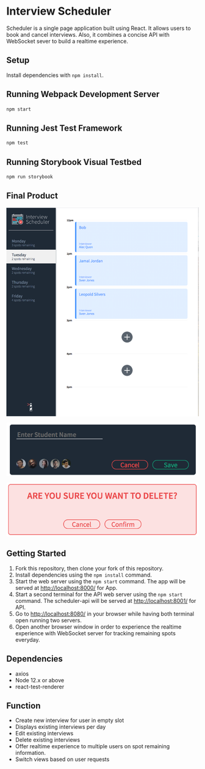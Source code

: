 # Interview Scheduler

Scheduler is a single page application built using React. It allows users to book and cancel interviews. Also, it combines a concise API with WebSocket sever to build a realtime experience.

## Setup

Install dependencies with `npm install`.

## Running Webpack Development Server

```sh
npm start
```

## Running Jest Test Framework

```sh
npm test
```

## Running Storybook Visual Testbed

```sh
npm run storybook
```


## Final Product

!["screenshot of scheduler overview"](https://github.com/maggiezhao11/scheduler/blob/master/docs/scheduler-overview.png)

!["screenshot of interview form"](https://github.com/maggiezhao11/scheduler/blob/master/docs/interview-form.png)

!["screenshot of cancel confirm mode"](https://github.com/maggiezhao11/scheduler/blob/master/docs/cancel-confirm.png)

## Getting Started

1. Fork this repository, then clone your fork of this repository.
2. Install dependencies using the `npm install` command.
3. Start the web server using the `npm start` command. The app will be served at <http://localhost:8000/> for App.
3. Start a second terminal for the API web server using the `npm start` command. The scheduler-api will be served at <http://localhost:8001/> for API.
4. Go to <http://localhost:8080/> in your browser while having both terminal open running two servers.
5. Open another browser window in order to experience the realtime experience with WebSocket server for tracking remaining spots everyday.


## Dependencies
- axios
- Node 12.x or above
- react-test-renderer

## Function
- Create new interview for user in empty slot
- Displays existing interviews per day
- Edit existing interviews 
- Delete existing interviews
- Offer realtime experience to multiple users on spot remaining information.
- Switch views based on user requests
